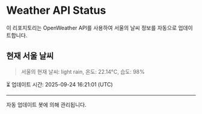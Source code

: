 
# Weather API Status

이 리포지토리는 OpenWeather API를 사용하여 서울의 날씨 정보를 자동으로 업데이트합니다.

## 현재 서울 날씨
> 서울의 현재 날씨: light rain, 온도: 22.14°C, 습도: 98%

⏳ 업데이트 시간: 2025-09-24 16:21:01 (UTC)

---
자동 업데이트 봇에 의해 관리됩니다.
